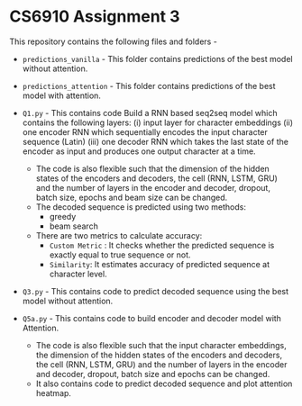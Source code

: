 # CS6910 Assignment 3
This repository contains the following files and folders -
* `predictions_vanilla` - This folder contains predictions of the best model without attention.
* `predictions_attention` -  This folder contains predictions of the best model with attention.
* `Q1.py` - This contains code Build a RNN based seq2seq model which contains the following layers: 
  (i) input layer for character embeddings 
  (ii) one encoder RNN which sequentially encodes the input character sequence (Latin) 
  (iii) one decoder RNN which takes the last state of the encoder as input and produces one output character at a time.

   * The code is also flexible such that the dimension of the hidden states of the encoders and decoders, the cell (RNN, LSTM, GRU) and the number of layers in the encoder and decoder, dropout, batch size, epochs and beam size can be changed.
   * The decoded sequence is predicted using two methods:
       * greedy
       * beam search
   * There are two metrics to calculate accuracy:
       * `Custom Metric` : It checks whether the predicted sequence is exactly equal to true sequence or not.
       * `Similarity`: It estimates accuracy of predicted sequence at character level.
       
* `Q3.py` - This contains code to predict decoded sequence using the best model without attention.
* `Q5a.py` - This contains code to build encoder and decoder model with Attention.
   * The code is also flexible such that the input character embeddings, the dimension of the hidden states of the encoders and decoders, the cell (RNN, LSTM, GRU) and the number of layers in the encoder and decoder, dropout, batch size and epochs can be changed.
   * It also contains code to predict decoded sequence and plot attention heatmap.
